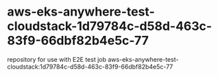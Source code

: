 # aws-eks-anywhere-test-cloudstack-1d79784c-d58d-463c-83f9-66dbf82b4e5c-77
repository for use with E2E test job aws-eks-anywhere-test-cloudstack:1d79784c-d58d-463c-83f9-66dbf82b4e5c-77
